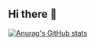 ## Hi there 👋
[![Anurag's GitHub stats](https://github-readme-stats.vercel.app/api?username=miracleEverywhere&show_icons=true)](https://github.com/anuraghazra/github-readme-stats)

<!--
**miracleEverywhere/miracleEverywhere** is a ✨ _special_ ✨ repository because its `README.md` (this file) appears on your GitHub profile.

Here are some ideas to get you started:

- 🔭 I’m currently working on ...
- 🌱 I’m currently learning ...
- 👯 I’m looking to collaborate on ...
- 🤔 I’m looking for help with ...
- 💬 Ask me about ...
- 📫 How to reach me: ...
- 😄 Pronouns: ...
- ⚡ Fun fact: ...
-->
